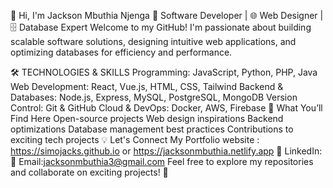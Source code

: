 👋 Hi, I'm Jackson Mbuthia Njenga
🚀 Software Developer | 🌐 Web Designer | 🗄️ Database Expert
Welcome to my GitHub! I'm passionate about building scalable software solutions, designing intuitive web applications, and optimizing databases for efficiency and performance.

🛠️ TECHNOLOGIES & SKILLS
Programming: JavaScript, Python, PHP, Java
Web Development: React, Vue.js, HTML, CSS, Tailwind
Backend & Databases: Node.js, Express, MySQL, PostgreSQL, MongoDB
Version Control: Git & GitHub
Cloud & DevOps: Docker, AWS, Firebase
📌 What You’ll Find Here
Open-source projects
Web design inspirations
Backend optimizations
Database management best practices
Contributions to exciting tech projects
💡 Let's Connect
My Portfolio website :
https://simojacks.github.io
or
https://jacksonmbuthia.netlify.app
💼 LinkedIn:
📧 Email:jacksonmbuthia3@gmail.com
Feel free to explore my repositories and collaborate on exciting projects! 🚀

